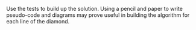 Use the tests to build up the solution. Using a pencil and paper to write pseudo-code and diagrams may prove useful in building the algorithm for each line of the diamond.